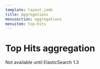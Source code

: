 ```yaml
---
template: layout.jade
title: Aggregations
menusection: aggregations
menuitem: top-hits
---
```



# Top Hits aggregation

Not available until ElasticSearch 1.3

